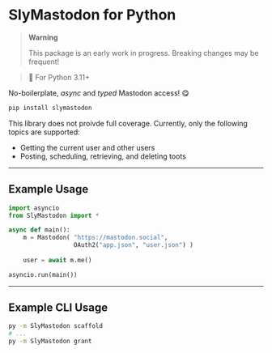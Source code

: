 # SlyMastodon for Python

> **Warning**
>
> This package is an early work in progress. Breaking changes may be frequent!

> 🐍 For Python 3.11+

No-boilerplate, *async* and *typed* Mastodon access! 😋
```sh
pip install slymastodon
```
This library does not proivde full coverage. Currently, only the following topics are supported:
- Getting the current user and other users
- Posting, scheduling, retrieving, and deleting toots

---

## Example Usage

```python
import asyncio
from SlyMastodon import *

async def main():
    m = Mastodon( "https://mastodon.social",
                  OAuth2("app.json", "user.json") )
    
    user = await m.me()

asyncio.run(main())
```

---

## Example CLI Usage

```sh
py -m SlyMastodon scaffold
# ...
py -m SlyMastodon grant
```
